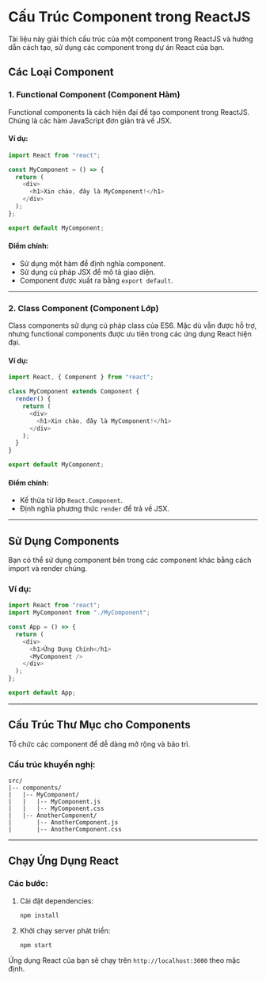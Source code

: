 # Cấu Trúc Component trong ReactJS

Tài liệu này giải thích cấu trúc của một component trong ReactJS và hướng dẫn cách tạo, sử dụng các component trong dự án React của bạn.

## Các Loại Component

### 1. Functional Component (Component Hàm)

Functional components là cách hiện đại để tạo component trong ReactJS. Chúng là các hàm JavaScript đơn giản trả về JSX.

#### Ví dụ:

```javascript
import React from "react";

const MyComponent = () => {
  return (
    <div>
      <h1>Xin chào, đây là MyComponent!</h1>
    </div>
  );
};

export default MyComponent;
```

#### Điểm chính:

- Sử dụng một hàm để định nghĩa component.
- Sử dụng cú pháp JSX để mô tả giao diện.
- Component được xuất ra bằng `export default`.

---

### 2. Class Component (Component Lớp)

Class components sử dụng cú pháp class của ES6. Mặc dù vẫn được hỗ trợ, nhưng functional components được ưu tiên trong các ứng dụng React hiện đại.

#### Ví dụ:

```javascript
import React, { Component } from "react";

class MyComponent extends Component {
  render() {
    return (
      <div>
        <h1>Xin chào, đây là MyComponent!</h1>
      </div>
    );
  }
}

export default MyComponent;
```

#### Điểm chính:

- Kế thừa từ lớp `React.Component`.
- Định nghĩa phương thức `render` để trả về JSX.

---

## Sử Dụng Components

Bạn có thể sử dụng component bên trong các component khác bằng cách import và render chúng.

### Ví dụ:

```javascript
import React from "react";
import MyComponent from "./MyComponent";

const App = () => {
  return (
    <div>
      <h1>Ứng Dụng Chính</h1>
      <MyComponent />
    </div>
  );
};

export default App;
```

---

## Cấu Trúc Thư Mục cho Components

Tổ chức các component để dễ dàng mở rộng và bảo trì.

### Cấu trúc khuyến nghị:

```
src/
|-- components/
|   |-- MyComponent/
|   |   |-- MyComponent.js
|   |   |-- MyComponent.css
|   |-- AnotherComponent/
|       |-- AnotherComponent.js
|       |-- AnotherComponent.css
```

---

## Chạy Ứng Dụng React

### Các bước:

1. Cài đặt dependencies:

   ```bash
   npm install
   ```

2. Khởi chạy server phát triển:
   ```bash
   npm start
   ```

Ứng dụng React của bạn sẽ chạy trên `http://localhost:3000` theo mặc định.
